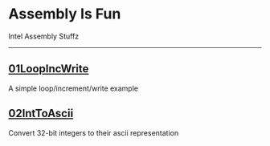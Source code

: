 # Assembly Is Fun
Intel Assembly Stuffz

-----

## [01LoopIncWrite](01LoopIncWrite)
A simple loop/increment/write example

## [02IntToAscii](02IntToAscii)
Convert 32-bit integers to their ascii representation